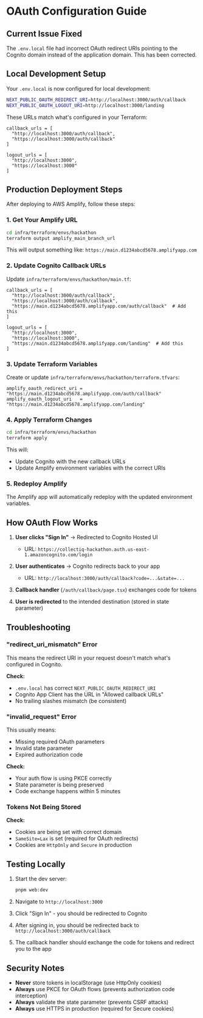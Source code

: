 # OAuth Configuration Guide

## Current Issue Fixed

The `.env.local` file had incorrect OAuth redirect URIs pointing to the Cognito domain instead of the application domain. This has been corrected.

## Local Development Setup

Your `.env.local` is now configured for local development:

```bash
NEXT_PUBLIC_OAUTH_REDIRECT_URI=http://localhost:3000/auth/callback
NEXT_PUBLIC_OAUTH_LOGOUT_URI=http://localhost:3000/landing
```

These URLs match what's configured in your Terraform:

```hcl
callback_urls = [
  "http://localhost:3000/auth/callback",
  "https://localhost:3000/auth/callback"
]

logout_urls = [
  "http://localhost:3000",
  "https://localhost:3000"
]
```

## Production Deployment Steps

After deploying to AWS Amplify, follow these steps:

### 1. Get Your Amplify URL

```bash
cd infra/terraform/envs/hackathon
terraform output amplify_main_branch_url
```

This will output something like: `https://main.d1234abcd5678.amplifyapp.com`

### 2. Update Cognito Callback URLs

Update `infra/terraform/envs/hackathon/main.tf`:

```hcl
callback_urls = [
  "http://localhost:3000/auth/callback",
  "https://localhost:3000/auth/callback",
  "https://main.d1234abcd5678.amplifyapp.com/auth/callback"  # Add this
]

logout_urls = [
  "http://localhost:3000",
  "https://localhost:3000",
  "https://main.d1234abcd5678.amplifyapp.com/landing"  # Add this
]
```

### 3. Update Terraform Variables

Create or update `infra/terraform/envs/hackathon/terraform.tfvars`:

```hcl
amplify_oauth_redirect_uri = "https://main.d1234abcd5678.amplifyapp.com/auth/callback"
amplify_oauth_logout_uri   = "https://main.d1234abcd5678.amplifyapp.com/landing"
```

### 4. Apply Terraform Changes

```bash
cd infra/terraform/envs/hackathon
terraform apply
```

This will:

- Update Cognito with the new callback URLs
- Update Amplify environment variables with the correct URIs

### 5. Redeploy Amplify

The Amplify app will automatically redeploy with the updated environment variables.

## How OAuth Flow Works

1. **User clicks "Sign In"** → Redirected to Cognito Hosted UI
   - URL: `https://collectiq-hackathon.auth.us-east-1.amazoncognito.com/login`

2. **User authenticates** → Cognito redirects back to your app
   - URL: `http://localhost:3000/auth/callback?code=...&state=...`

3. **Callback handler** (`/auth/callback/page.tsx`) exchanges code for tokens

4. **User is redirected** to the intended destination (stored in state parameter)

## Troubleshooting

### "redirect_uri_mismatch" Error

This means the redirect URI in your request doesn't match what's configured in Cognito.

**Check:**

- `.env.local` has correct `NEXT_PUBLIC_OAUTH_REDIRECT_URI`
- Cognito App Client has the URL in "Allowed callback URLs"
- No trailing slashes mismatch (be consistent)

### "invalid_request" Error

This usually means:

- Missing required OAuth parameters
- Invalid state parameter
- Expired authorization code

**Check:**

- Your auth flow is using PKCE correctly
- State parameter is being preserved
- Code exchange happens within 5 minutes

### Tokens Not Being Stored

**Check:**

- Cookies are being set with correct domain
- `SameSite=Lax` is set (required for OAuth redirects)
- Cookies are `HttpOnly` and `Secure` in production

## Testing Locally

1. Start the dev server:

   ```bash
   pnpm web:dev
   ```

2. Navigate to `http://localhost:3000`

3. Click "Sign In" - you should be redirected to Cognito

4. After signing in, you should be redirected back to `http://localhost:3000/auth/callback`

5. The callback handler should exchange the code for tokens and redirect you to the app

## Security Notes

- **Never** store tokens in localStorage (use HttpOnly cookies)
- **Always** use PKCE for OAuth flows (prevents authorization code interception)
- **Always** validate the state parameter (prevents CSRF attacks)
- **Always** use HTTPS in production (required for Secure cookies)
